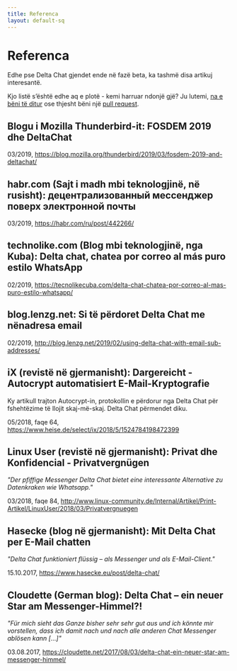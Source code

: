 ```yaml
---
title: Referenca
layout: default-sq
---
```




<!-- GENERATED FILE -- DO NOT EDIT -->



# Referenca

Edhe pse Delta Chat gjendet ende në fazë beta, ka tashmë disa artikuj interesantë.

Kjo listë s’është edhe aq e plotë -
kemi harruar ndonjë gjë?
Ju lutemi, [na e bëni të ditur](imprint)
ose thjesht bëni një [pull request](https://github.com/deltachat/deltachat-pages/edit/master/en/references.md).


## Blogu i Mozilla Thunderbird-it: FOSDEM 2019 dhe DeltaChat

03/2019, <https://blog.mozilla.org/thunderbird/2019/03/fosdem-2019-and-deltachat/>


## habr.com (Sajt i madh mbi teknologjinë, në rusisht): децентрализованный мессенджер поверх электронной почты

03/2019, <https://habr.com/ru/post/442266/>


## technolike.com (Blog mbi teknologjinë, nga Kuba): Delta chat, chatea por correo al más puro estilo WhatsApp

02/2019, <https://tecnolikecuba.com/delta-chat-chatea-por-correo-al-mas-puro-estilo-whatsapp/>


## blog.lenzg.net: Si të përdoret Delta Chat me nënadresa email

02/2019, <http://blog.lenzg.net/2019/02/using-delta-chat-with-email-sub-addresses/>


## iX (revistë në gjermanisht): Dargereicht - Autocrypt automatisiert E-Mail-Kryptografie

Ky artikull trajton Autocrypt-in, protokollin e përdorur nga Delta Chat për fshehtëzime të llojit skaj-më-skaj.
Delta Chat përmendet diku.

05/2018, faqe 64, <https://www.heise.de/select/ix/2018/5/1524784198472399>


## Linux User (revistë në gjermanisht): Privat dhe Konfidencial - Privatvergnügen

_"Der pfiffige Messenger Delta Chat bietet eine interessante Alternative zu Datenkraken wie Whatsapp."_

03/2018, faqe 84, <http://www.linux-community.de/Internal/Artikel/Print-Artikel/LinuxUser/2018/03/Privatvergnuegen>


## Hasecke (blog në gjermanisht): Mit Delta Chat per E-Mail chatten

_"Delta Chat funktioniert flüssig – als Messenger und als E-Mail-Client."_

15.10.2017, <https://www.hasecke.eu/post/delta-chat/>


## Cloudette (German blog): Delta Chat – ein neuer Star am Messenger-Himmel?!

_"Für mich sieht das Ganze bisher sehr sehr gut aus und ich könnte mir vorstellen, dass ich damit nach und nach alle anderen Chat Messenger ablösen kann [...]"_

03.08.2017, <https://cloudette.net/2017/08/03/delta-chat-ein-neuer-star-am-messenger-himmel/>
